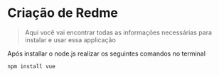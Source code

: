# Criação de Redme #

> Aqui você vai encontrar todas as informações necessárias para instalar e usar essa applicação

Após installar o node.js realizar os seguintes comandos no terminal

```
npm install vue
```
